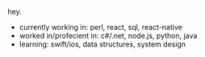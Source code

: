 hey.

- currently working in: perl, react, sql, react-native
- worked in/profecient in: c#/.net, node.js, python, java
- learning: swift/ios, data structures, system design
